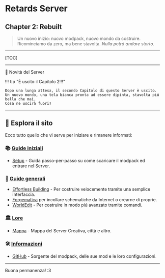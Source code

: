 # **Retards Server**

## **Chapter 2: Rebuilt**

> Un nuovo inizio: nuovo modpack, nuovo mondo da costruire. Ricominciamo da zero, ma bene stavolta. _Nulla potrà andare storto._

---

[TOC]

---

📰 Novità del Server

!!! tip "È uscito il Capitolo 2!!!"

    Dopo una lunga attesa, il secondo Capitolo di questo Server è uscito.
    Un nuovo mondo, una tela bianca pronta ad essere dipinta, stavolta piú bella che mai.
    Cosa ne uscirà fuori?

---

## 🔗 **Esplora il sito**

Ecco tutto quello che vi serve per iniziare e rimanere informati:

### 📚 **[Guide iniziali](getting-started)**

- [Setup](getting-started/setup) - Guida passo-per-passo su come scaricare il modpack ed entrare nel Server.

### 📝 **[Guide generali](guides)**

- [Effortless Building](guides/effortless-building) - Per costruire velocemente tramite una semplice interfaccia.
- [Forgematica](guides/forgematica) per incollare schematiche da Internet o crearne di proprie.
- [WorldEdit](guides/worldedit) - Per costruire in modo piú avanzato tramite comandi.

### 🏛️ **[Lore](lore)**

- [Mappa](lore/map) - Mappa del Server Creativa, città e altro.

### 🛠️ **[Informazioni](info)**

- [GitHub](https://github.com/retards-server/modpack) - Sorgente del modpack, delle sue mod e le loro configurazioni.

---

Buona permanenza! :3
